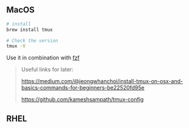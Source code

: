 ## MacOS

```sh
# install
brew install tmux

# Check the version
tmux -V
```

Use it in combination with [fzf](https://github.com/junegunn/fzf)

> Useful links for later: 
> 
> https://medium.com/@jeongwhanchoi/install-tmux-on-osx-and-basics-commands-for-beginners-be22520fd95e
>
> https://github.com/kameshsampath/tmux-config
 
## RHEL
